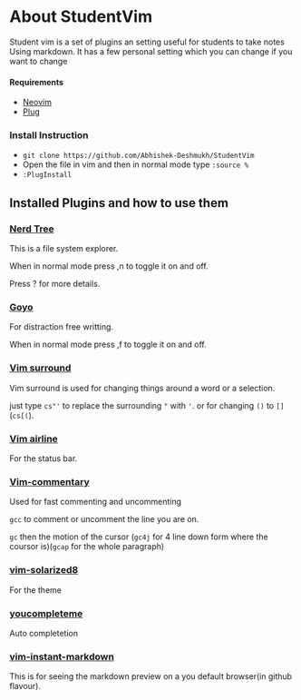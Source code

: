# About StudentVim

Student vim is a set of plugins an setting useful for students to take notes Using markdown. It has a few personal setting which you can change if you want to change

#### Requirements
- [Neovim](https://github.com/neovim/neovim)
- [Plug](https://github.com/junegunn/vim-plug#neovim)

### Install Instruction
- `git clone https://github.com/Abhishek-Deshmukh/StudentVim`
- Open the file in vim and then in normal mode type `:source %`
- `:PlugInstall`

## Installed Plugins and how to use them

### [Nerd Tree](https://github.com/scrooloose/nerdtree)

This is a file system explorer.

When in normal mode press ,n to toggle it on and off.

Press ? for more details.

### [Goyo](https://github.com/junegunn/goyo.vim)

For distraction free writting.

When in normal mode press ,f to toggle it on and off.

### [Vim surround](https://github.com/tpope/vim-surround)

Vim surround is used for changing things around a word or a selection.

just type `cs"'` to replace the surrounding `"` with `'`. or for changing `()` to `[]` (`cs[(`).

### [Vim airline](https://github.com/vim-airline/vim-airline)

For the status bar.

### [Vim-commentary](https://github.com/tpope/vim-commentary)

Used for fast commenting and uncommenting

`gcc` to comment or uncomment the line you are on.

`gc` then the motion of the cursor (`gc4j` for 4 line down form where the coursor is)(`gcap` for the whole paragraph)

### [vim-solarized8](https://github.com/lifepillar/vim-solarized8)

For the theme

### [youcompleteme](https://github.com/ycm-core/YouCompleteMe)

Auto completetion

### [vim-instant-markdown](https://github.com/suan/vim-instant-markdown)

This is for seeing the markdown preview on a you default browser(in github flavour).
